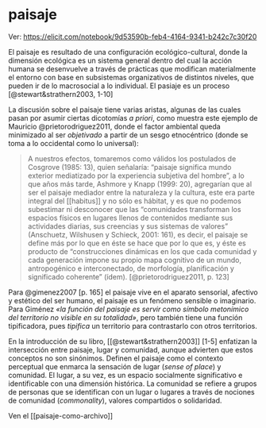 # paisaje
Ver: https://elicit.com/notebook/9d53590b-feb4-4164-9341-b242c7c30f20

El paisaje es resultado de una configuración ecológico-cultural, donde la dimensión ecológica es un sistema general dentro del cual la acción humana se desenvuelve a través de prácticas que modifican materialmente el entorno con base en subsistemas organizativos de distintos niveles, que pueden ir de lo macrosocial a lo individual. El pasiaje es un proceso [@stewart&strathern2003, 1-10]

La discusión sobre el paisaje tiene varias aristas, algunas de las cuales pasan por asumir ciertas dicotomías *a priori*, como muestra este ejemplo de Mauricio @prietorodriguez2011, donde el factor ambiental queda minimizado al ser *objetivado* a partir de un sesgo etnocéntrico (donde se toma a lo occidental como lo universal):

>A nuestros efectos, tomaremos como válidos los postulados de Cosgrove (1985: 13), quien señalaría: “paisaje significa mundo exterior mediatizado por la experiencia subjetiva del hombre”, a lo que años más tarde, Ashmore y Knapp (1999: 20), agregarían que al ser el paisaje mediador entre la naturaleza y la cultura, este era parte integral del [[habitus]] y no sólo es hábitat, y es que no podemos subestimar ni desconocer que las “comunidades transforman los espacios físicos en lugares llenos de contenidos mediante sus actividades diarias, sus creencias y sus sistemas de valores” (Anschuetz, Wilshusen y Schieck, 2001: 161), es decir, el paisaje se define más por lo que en éste se hace que por lo que es, y éste es producto de “construcciones dinámicas en los que cada comunidad y cada generación impone su propio mapa cognitivo de un mundo, antropogénico e interconectado, de morfología, planificación y significado coherente” (ídem). [@prietorodriguez2011, p. 123]

Para @gimenez2007 [p. 165] el paisaje vive en el aparato sensorial, afectivo y estético del ser humano, el paisaje es un fenómeno sensible o imaginario. Para Giménez *«la función del paisaje es servir como símbolo metonímico del territorio no visible en su totalidad»*, pero también tiene una función tipificadora, pues *tipifica* un territorio para contrastarlo con otros territorios.

En la introducción de su libro, [[@stewart&strathern2003]] [1-5] enfatizan la intersección entre paisaje, lugar y comunidad, aunque advierten que estos conceptos no son sinónimos. Definen el paisaje como el contexto perceptual que enmarca la sensación de lugar (*sense of place*) y comunidad. El lugar, a su vez, es un espacio socialmente significativo e identificable con una dimensión histórica. La comunidad se refiere a grupos de personas que se identifican con un lugar o lugares a través de nociones de comunidad (*commonality*), valores compartidos o solidaridad.

Ven el [[paisaje-como-archivo]]

